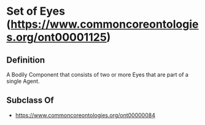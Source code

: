 # Set of Eyes (https://www.commoncoreontologies.org/ont00001125)

## Definition
A Bodily Component that consists of two or more Eyes that are part of a single Agent.

## Subclass Of
- https://www.commoncoreontologies.org/ont00000084

